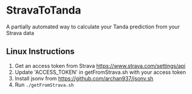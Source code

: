 # StravaToTanda
A partially automated way to calculate your Tanda prediction from your Strava data

## Linux Instructions
1. Get an access token from Strava https://www.strava.com/settings/api
2. Update 'ACCESS_TOKEN' in getFromStrava.sh with your access token
3. Install jsonv from https://github.com/archan937/jsonv.sh
4. Run `./getFromStrava.sh`

